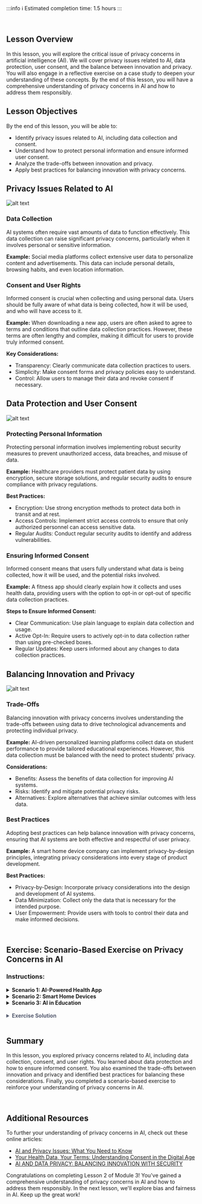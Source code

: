 <!-- # **Lesson 2: Privacy Concerns in AI** -->

<br>

:::info
:information_source: Estimated completion time: 1.5 hours
:::

<br>

## **Lesson Overview**

In this lesson, you will explore the critical issue of privacy concerns in artificial intelligence (AI). We will cover privacy issues related to AI, data protection, user consent, and the balance between innovation and privacy. You will also engage in a reflective exercise on a case study to deepen your understanding of these concepts. By the end of this lesson, you will have a comprehensive understanding of privacy concerns in AI and how to address them responsibly.

## **Lesson Objectives**

By the end of this lesson, you will be able to:

- Identify privacy issues related to AI, including data collection and consent.
- Understand how to protect personal information and ensure informed user consent.
- Analyze the trade-offs between innovation and privacy.
- Apply best practices for balancing innovation with privacy concerns.

## **Privacy Issues Related to AI**

![alt text](https://education-team-2020.s3.eu-west-1.amazonaws.com/ai-async-1/module-3-ai-ethics-principles-and-practices/lesson-2/privacy-issues-ai.jpg)

### Data Collection

AI systems often require vast amounts of data to function effectively. This data collection can raise significant privacy concerns, particularly when it involves personal or sensitive information.

**Example:**
Social media platforms collect extensive user data to personalize content and advertisements. This data can include personal details, browsing habits, and even location information.

### Consent and User Rights

Informed consent is crucial when collecting and using personal data. Users should be fully aware of what data is being collected, how it will be used, and who will have access to it.

**Example:**
When downloading a new app, users are often asked to agree to terms and conditions that outline data collection practices. However, these terms are often lengthy and complex, making it difficult for users to provide truly informed consent.

**Key Considerations:**

- Transparency: Clearly communicate data collection practices to users.
- Simplicity: Make consent forms and privacy policies easy to understand.
- Control: Allow users to manage their data and revoke consent if necessary.

## **Data Protection and User Consent**

![alt text](https://education-team-2020.s3.eu-west-1.amazonaws.com/ai-async-1/module-3-ai-ethics-principles-and-practices/lesson-2/data-protection-user-consent.jpg)

### Protecting Personal Information

Protecting personal information involves implementing robust security measures to prevent unauthorized access, data breaches, and misuse of data.

**Example:**
Healthcare providers must protect patient data by using encryption, secure storage solutions, and regular security audits to ensure compliance with privacy regulations.

**Best Practices:**

- Encryption: Use strong encryption methods to protect data both in transit and at rest.
- Access Controls: Implement strict access controls to ensure that only authorized personnel can access sensitive data.
- Regular Audits: Conduct regular security audits to identify and address vulnerabilities.

### Ensuring Informed Consent

Informed consent means that users fully understand what data is being collected, how it will be used, and the potential risks involved.

**Example:**
A fitness app should clearly explain how it collects and uses health data, providing users with the option to opt-in or opt-out of specific data collection practices.

**Steps to Ensure Informed Consent:**

- Clear Communication: Use plain language to explain data collection and usage.
- Active Opt-In: Require users to actively opt-in to data collection rather than using pre-checked boxes.
- Regular Updates: Keep users informed about any changes to data collection practices.

## **Balancing Innovation and Privacy**

![alt text](https://education-team-2020.s3.eu-west-1.amazonaws.com/ai-async-1/module-3-ai-ethics-principles-and-practices/lesson-2/balacing-innovation-privacy.jpg)

### Trade-Offs

Balancing innovation with privacy concerns involves understanding the trade-offs between using data to drive technological advancements and protecting individual privacy.

**Example:**
AI-driven personalized learning platforms collect data on student performance to provide tailored educational experiences. However, this data collection must be balanced with the need to protect students' privacy.

**Considerations:**

- Benefits: Assess the benefits of data collection for improving AI systems.
- Risks: Identify and mitigate potential privacy risks.
- Alternatives: Explore alternatives that achieve similar outcomes with less data.

### Best Practices

Adopting best practices can help balance innovation with privacy concerns, ensuring that AI systems are both effective and respectful of user privacy.

**Example:**
A smart home device company can implement privacy-by-design principles, integrating privacy considerations into every stage of product development.

**Best Practices:**

- Privacy-by-Design: Incorporate privacy considerations into the design and development of AI systems.
- Data Minimization: Collect only the data that is necessary for the intended purpose.
- User Empowerment: Provide users with tools to control their data and make informed decisions.

<br />

## **Exercise: Scenario-Based Exercise on Privacy Concerns in AI**

### Instructions:

<details>
<summary><strong>Scenario 1: AI-Powered Health App</strong></summary>

**Scenario:** An AI-powered health app collects data from users to provide personalized health recommendations. The app tracks physical activity, diet, sleep patterns, and vital signs. While the app offers valuable health insights, it raises significant privacy concerns. Users are worried about how their sensitive health data is being collected, stored, and shared.

**Question:** What should the developers do to address user concerns about data privacy?

- A) Encrypt all data and provide clear information on data usage.
- B) Collect more data to improve the accuracy of health recommendations.
- C) Share user data with third-party companies to enhance app features.
- D) Ignore user concerns as they are secondary to innovation.

</details>

<details>
<summary><strong>Scenario 2: Smart Home Devices</strong></summary>

**Scenario:** A company developing smart home devices uses AI to analyze user behavior and optimize energy consumption. The devices collect data on household activities, which some users find intrusive.

**Question:** How can the company ensure user privacy while still benefiting from AI analytics?

- A) Implement strict data anonymization and allow users to opt-in to data collection.
- B) Collect detailed personal data to provide more accurate analytics.
- C) Sell user data to advertisers to fund further research.
- D) Disable all data collection features to eliminate privacy concerns.

</details>

<details>
<summary><strong>Scenario 3: AI in Education</strong></summary>

**Scenario:** An educational platform uses AI to personalize learning experiences for students. The platform collects data on student performance and behavior to tailor educational content. Parents are concerned about the privacy and security of their children's data.

**Question:** What measures can the educational platform take to address these concerns?

- A) Provide parents with full control over data collection and access.
- B) Collect extensive data on students without informing parents.
- C) Share student data with third-party educational content providers.
- D) Ignore parental concerns as AI benefits outweigh privacy issues.

</details>

<br />

<details style="font-size: 14px; cursor: pointer; outline: none; color: #575d70;">
<summary><strong>Exercise Solution</strong></summary>

**Scenario 1:** What should the developers do to address user concerns about data privacy?

**Answer:** A) Encrypt all data and provide clear information on data usage.

**Scenario 2:** How can the company ensure user privacy while still benefiting from AI analytics?

**Answer:** A) Implement strict data anonymization and allow users to opt-in to data collection.

**Scenario 3:** What measures can the educational platform take to address these concerns?

**Answer:** A) Provide parents with full control over data collection and access.

</details>

<br />

## **Summary**

In this lesson, you explored privacy concerns related to AI, including data collection, consent, and user rights. You learned about data protection and how to ensure informed consent. You also examined the trade-offs between innovation and privacy and identified best practices for balancing these considerations. Finally, you completed a scenario-based exercise to reinforce your understanding of privacy concerns in AI.

<br />

## **Additional Resources**

To further your understanding of privacy concerns in AI, check out these online articles:

- [AI and Privacy Issues: What You Need to Know](https://www.eweek.com/artificial-intelligence/ai-privacy-issues/)
- [Your Health Data, Your Terms: Understanding Consent in the Digital Age](https://www.linkedin.com/pulse/your-health-data-terms-understanding-consent-digital-age-peearz-1cxsc/)
- [AI AND DATA PRIVACY: BALANCING INNOVATION WITH SECURITY](https://www.smartdev.com/ai-and-data-privacy-balancing-innovation-with-security/)

Congratulations on completing Lesson 2 of Module 3! You've gained a comprehensive understanding of privacy concerns in AI and how to address them responsibly. In the next lesson, we'll explore bias and fairness in AI. Keep up the great work!
